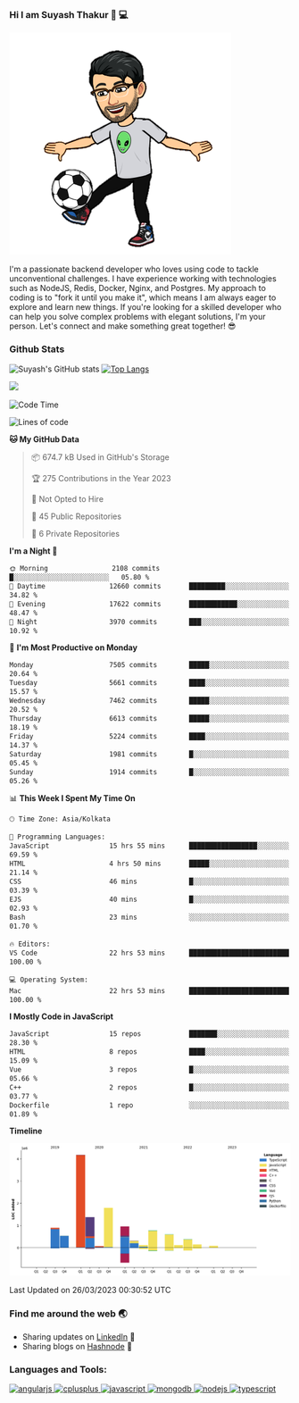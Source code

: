 ### Hi I am Suyash Thakur 👋 :computer:
![alt text](https://github.com/suyash-thakur/suyash-thakur/blob/main/b6cb4bdfda210a55fbf6c0d70b4a5a0af8891e10b39cdf69c4ac720f3c472fed.0.png)
<!--
**suyash-thakur/suyash-thakur** is a ✨ _special_ ✨ repository because its `README.md` (this file) appears on your GitHub profile.

Here are some ideas to get you started:

- 🔭 I’m currently working on ...
- 🌱 I’m currently learning ...
- 👯 I’m looking to collaborate on ...
- 🤔 I’m looking for help with ...
- 💬 Ask me about ...
- 📫 How to reach me: ...
- 😄 Pronouns: ...
- ⚡ Fun fact: ...
-->
I'm a passionate backend developer who loves using code to tackle unconventional challenges. I have experience working with technologies such as NodeJS, Redis, Docker, Nginx, and Postgres. My approach to coding is to "fork it until you make it", which means I am always eager to explore and learn new things. If you're looking for a skilled developer who can help you solve complex problems with elegant solutions, I'm your person. Let's connect and make something great together! 😎


### Github Stats
![Suyash's GitHub stats](https://github-readme-stats.vercel.app/api?username=suyash-thakur&show_icons=true&theme=radical)
[![Top Langs](https://github-readme-stats.vercel.app/api/top-langs/?username=suyash-thakur&hide=css,dockerfile&langs_count=8&layout=compact&theme=radical)](https://github.com/anuraghazra/github-readme-stats)

![](https://komarev.com/ghpvc/?username=suyash-thakur)

<!--START_SECTION:waka-->
![Code Time](http://img.shields.io/badge/Code%20Time-1%2C332%20hrs%205%20mins-blue)

![Lines of code](https://img.shields.io/badge/From%20Hello%20World%20I%27ve%20Written-12.3%20million%20lines%20of%20code-blue)

**🐱 My GitHub Data** 

> 📦 674.7 kB Used in GitHub's Storage 
 > 
> 🏆 275 Contributions in the Year 2023
 > 
> 🚫 Not Opted to Hire
 > 
> 📜 45 Public Repositories 
 > 
> 🔑 6 Private Repositories 
 > 
**I'm a Night 🦉** 

```text
🌞 Morning                2108 commits        █░░░░░░░░░░░░░░░░░░░░░░░░   05.80 % 
🌆 Daytime                12660 commits       █████████░░░░░░░░░░░░░░░░   34.82 % 
🌃 Evening                17622 commits       ████████████░░░░░░░░░░░░░   48.47 % 
🌙 Night                  3970 commits        ███░░░░░░░░░░░░░░░░░░░░░░   10.92 % 
```
📅 **I'm Most Productive on Monday** 

```text
Monday                   7505 commits        █████░░░░░░░░░░░░░░░░░░░░   20.64 % 
Tuesday                  5661 commits        ████░░░░░░░░░░░░░░░░░░░░░   15.57 % 
Wednesday                7462 commits        █████░░░░░░░░░░░░░░░░░░░░   20.52 % 
Thursday                 6613 commits        █████░░░░░░░░░░░░░░░░░░░░   18.19 % 
Friday                   5224 commits        ████░░░░░░░░░░░░░░░░░░░░░   14.37 % 
Saturday                 1981 commits        █░░░░░░░░░░░░░░░░░░░░░░░░   05.45 % 
Sunday                   1914 commits        █░░░░░░░░░░░░░░░░░░░░░░░░   05.26 % 
```


📊 **This Week I Spent My Time On** 

```text
🕑︎ Time Zone: Asia/Kolkata

💬 Programming Languages: 
JavaScript               15 hrs 55 mins      █████████████████░░░░░░░░   69.59 % 
HTML                     4 hrs 50 mins       █████░░░░░░░░░░░░░░░░░░░░   21.14 % 
CSS                      46 mins             █░░░░░░░░░░░░░░░░░░░░░░░░   03.39 % 
EJS                      40 mins             █░░░░░░░░░░░░░░░░░░░░░░░░   02.93 % 
Bash                     23 mins             ░░░░░░░░░░░░░░░░░░░░░░░░░   01.70 % 

🔥 Editors: 
VS Code                  22 hrs 53 mins      █████████████████████████   100.00 % 

💻 Operating System: 
Mac                      22 hrs 53 mins      █████████████████████████   100.00 % 
```

**I Mostly Code in JavaScript** 

```text
JavaScript               15 repos            ███████░░░░░░░░░░░░░░░░░░   28.30 % 
HTML                     8 repos             ████░░░░░░░░░░░░░░░░░░░░░   15.09 % 
Vue                      3 repos             █░░░░░░░░░░░░░░░░░░░░░░░░   05.66 % 
C++                      2 repos             █░░░░░░░░░░░░░░░░░░░░░░░░   03.77 % 
Dockerfile               1 repo              ░░░░░░░░░░░░░░░░░░░░░░░░░   01.89 % 
```



**Timeline**

![Lines of Code chart](https://raw.githubusercontent.com/suyash-thakur/suyash-thakur/main/assets/bar_graph.png)


 Last Updated on 26/03/2023 00:30:52 UTC
<!--END_SECTION:waka-->

### Find me around the web :earth_asia:
  - Sharing updates on [LinkedIn](https://www.linkedin.com/in/suyash-thakur-06777016a/) :briefcase:
  - Sharing blogs on [Hashnode](https://suyashthakurblog.hashnode.dev/) 📝
  
  
<h3 align="left">Languages and Tools:</h3>
<p align="left"> <a href="https://angular.io" target="_blank"> <img src="https://simpleicons.org/icons/angular.svg" alt="angularjs" width="40" height="40"/> </a> <a href="https://www.w3schools.com/cpp/" target="_blank"> <img src="https://simpleicons.org/icons/cplusplus.svg" alt="cplusplus" width="40" height="40"/> </a><a href="https://developer.mozilla.org/en-US/docs/Web/JavaScript" target="_blank"> <img src="https://simpleicons.org/icons/javascript.svg" alt="javascript" width="40" height="40"/> </a> <a href="https://www.mongodb.com/" target="_blank"> <img src="https://simpleicons.org/icons/mongodb.svg" alt="mongodb" width="40" height="40"/> </a> <a href="https://nodejs.org" target="_blank"> <img src="https://simpleicons.org/icons/nodedotjs.svg" alt="nodejs" width="40" height="40"/> </a> <a href="https://postman.com" target="_blank"> <img src="https://simpleicons.org/icons/typescript.svg" alt="typescript" width="40" height="40"/> </a> </p>

